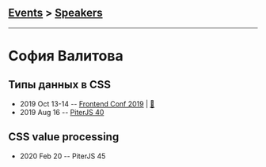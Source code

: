 ## [Events](../README.md) > [Speakers](../speakers.md)
---

# София Валитова

## Типы данных в CSS
- 2019 Oct 13-14 -- [Frontend Conf 2019](https://www.youtube.com/watch?v=PoWpkLeJnBA)  | [:notebook:](https://drive.google.com/file/d/1b90psxhiXnARgMJiy7EXE7egnxLE2yAj)  
- 2019 Aug 16 -- [PiterJS 40](https://youtu.be/4giWGkd7WSQ?t=7292)    
## CSS value processing
- 2020 Feb 20 -- PiterJS 45    
